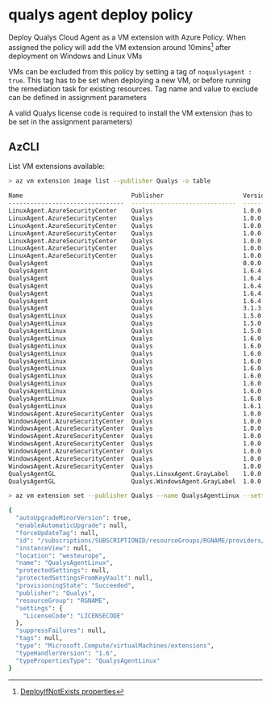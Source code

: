 # qualys agent deploy policy

Deploy Qualys Cloud Agent as a VM extension with Azure Policy. When assigned the policy will add the VM extension around 10mins[^1] after deployment on Windows and Linux VMs

VMs can be excluded from this policy by setting a tag of `noqualysagent : true`. This tag has to be set when deploying a new VM, or before running the remediation task for existing resources.
Tag name and value to exclude can be defined in assignment parameters

A valid Qualys license code is required to install the VM extension (has to be set in the assignment parameters)


[^1]: [DeployIfNotExists properties](https://learn.microsoft.com/en-us/azure/governance/policy/concepts/effects#deployifnotexists-properties)


## AzCLI 

List VM extensions available:

```bash
> az vm extension image list --publisher Qualys -o table

Name                              Publisher                      Version
--------------------------------  -----------------------------  ---------
LinuxAgent.AzureSecurityCenter    Qualys                         1.0.0.13
LinuxAgent.AzureSecurityCenter    Qualys                         1.0.0.14
LinuxAgent.AzureSecurityCenter    Qualys                         1.0.0.15
LinuxAgent.AzureSecurityCenter    Qualys                         1.0.0.16
LinuxAgent.AzureSecurityCenter    Qualys                         1.0.0.17
LinuxAgent.AzureSecurityCenter    Qualys                         1.0.0.2
LinuxAgent.AzureSecurityCenter    Qualys                         1.0.0.3
QualysAgent                       Qualys                         0.0.0.9
QualysAgent                       Qualys                         1.6.4.10
QualysAgent                       Qualys                         1.6.4.11
QualysAgent                       Qualys                         1.6.4.13
QualysAgent                       Qualys                         1.6.4.14
QualysAgent                       Qualys                         1.6.4.9
QualysAgent                       Qualys                         3.1.3.34
QualysAgentLinux                  Qualys                         1.5.0.72
QualysAgentLinux                  Qualys                         1.5.0.73
QualysAgentLinux                  Qualys                         1.5.0.82
QualysAgentLinux                  Qualys                         1.6.0.1
QualysAgentLinux                  Qualys                         1.6.0.100
QualysAgentLinux                  Qualys                         1.6.0.101
QualysAgentLinux                  Qualys                         1.6.0.105
QualysAgentLinux                  Qualys                         1.6.0.3
QualysAgentLinux                  Qualys                         1.6.0.90
QualysAgentLinux                  Qualys                         1.6.0.91
QualysAgentLinux                  Qualys                         1.6.0.93
QualysAgentLinux                  Qualys                         1.6.0.96
QualysAgentLinux                  Qualys                         1.6.1.4
WindowsAgent.AzureSecurityCenter  Qualys                         1.0.0.10
WindowsAgent.AzureSecurityCenter  Qualys                         1.0.0.15
WindowsAgent.AzureSecurityCenter  Qualys                         1.0.0.16
WindowsAgent.AzureSecurityCenter  Qualys                         1.0.0.18
WindowsAgent.AzureSecurityCenter  Qualys                         1.0.0.20
WindowsAgent.AzureSecurityCenter  Qualys                         1.0.0.21
WindowsAgent.AzureSecurityCenter  Qualys                         1.0.0.5
WindowsAgent.AzureSecurityCenter  Qualys                         1.0.0.9
QualysAgentGL                     Qualys.LinuxAgent.GrayLabel    1.0.0.2
QualysAgentGL                     Qualys.WindowsAgent.GrayLabel  1.0.0.2
```

```bash
> az vm extension set --publisher Qualys --name QualysAgentLinux --settings '{"LicenseCode": "LICENSECODE"}' --ids "/subscriptions/SUBSCRIPTIONID/resourceGroups/RGNAME/providers/Microsoft.Compute/virtualMachines/VMNAME"

{
  "autoUpgradeMinorVersion": true,
  "enableAutomaticUpgrade": null,
  "forceUpdateTag": null,
  "id": "/subscriptions/SUBSCRIPTIONID/resourceGroups/RGNAME/providers/Microsoft.Compute/virtualMachines/VMNAME/extensions/QualysAgentLinux",
  "instanceView": null,
  "location": "westeurope",
  "name": "QualysAgentLinux",
  "protectedSettings": null,
  "protectedSettingsFromKeyVault": null,
  "provisioningState": "Succeeded",
  "publisher": "Qualys",
  "resourceGroup": "RGNAME",
  "settings": {
    "LicenseCode": "LICENSECODE"
  },
  "suppressFailures": null,
  "tags": null,
  "type": "Microsoft.Compute/virtualMachines/extensions",
  "typeHandlerVersion": "1.6",
  "typePropertiesType": "QualysAgentLinux"
}
```